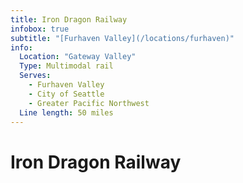 ```yaml
---
title: Iron Dragon Railway
infobox: true
subtitle: "[Furhaven Valley](/locations/furhaven)"
info:
  Location: "Gateway Valley"
  Type: Multimodal rail
  Serves:
    - Furhaven Valley
    - City of Seattle
    - Greater Pacific Northwest
  Line length: 50 miles
---
```


# Iron Dragon Railway
